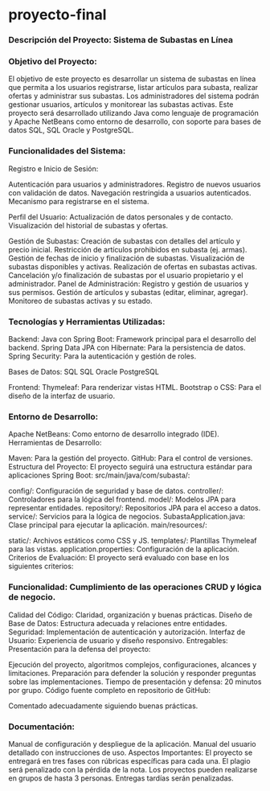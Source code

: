 # proyecto-final

### Descripción del Proyecto: Sistema de Subastas en Línea
### Objetivo del Proyecto:
El objetivo de este proyecto es desarrollar un sistema de subastas en línea que permita a los usuarios registrarse, listar artículos para subasta, realizar ofertas y administrar sus subastas. Los administradores del sistema podrán gestionar usuarios, artículos y monitorear las subastas activas. Este proyecto será desarrollado utilizando Java como lenguaje de programación y Apache NetBeans como entorno de desarrollo, con soporte para bases de datos SQL, SQL Oracle y PostgreSQL.

### Funcionalidades del Sistema:
Registro e Inicio de Sesión:

Autenticación para usuarios y administradores.
Registro de nuevos usuarios con validación de datos.
Navegación restringida a usuarios autenticados.
Mecanismo para registrarse en el sistema.

Perfil del Usuario:
Actualización de datos personales y de contacto.
Visualización del historial de subastas y ofertas.

Gestión de Subastas:
Creación de subastas con detalles del artículo y precio inicial.
Restricción de artículos prohibidos en subasta (ej. armas).
Gestión de fechas de inicio y finalización de subastas.
Visualización de subastas disponibles y activas.
Realización de ofertas en subastas activas.
Cancelación y/o finalización de subastas por el usuario propietario y el administrador.
Panel de Administración:
Registro y gestión de usuarios y sus permisos.
Gestión de artículos y subastas (editar, eliminar, agregar).
Monitoreo de subastas activas y su estado.

### Tecnologías y Herramientas Utilizadas:

Backend:
Java con Spring Boot: Framework principal para el desarrollo del backend.
Spring Data JPA con Hibernate: Para la persistencia de datos.
Spring Security: Para la autenticación y gestión de roles.

Bases de Datos:
SQL
SQL Oracle
PostgreSQL

Frontend:
Thymeleaf: Para renderizar vistas HTML.
Bootstrap o CSS: Para el diseño de la interfaz de usuario.

### Entorno de Desarrollo:
Apache NetBeans: Como entorno de desarrollo integrado (IDE).
Herramientas de Desarrollo:

Maven: Para la gestión del proyecto.
GitHub: Para el control de versiones.
Estructura del Proyecto:
El proyecto seguirá una estructura estándar para aplicaciones Spring Boot:
src/main/java/com/subasta/:

config/: Configuración de seguridad y base de datos.
controller/: Controladores para la lógica del frontend.
model/: Modelos JPA para representar entidades.
repository/: Repositorios JPA para el acceso a datos.
service/: Servicios para la lógica de negocios.
SubastaApplication.java: Clase principal para ejecutar la aplicación.
main/resources/:

static/: Archivos estáticos como CSS y JS.
templates/: Plantillas Thymeleaf para las vistas.
application.properties: Configuración de la aplicación.
Criterios de Evaluación:
El proyecto será evaluado con base en los siguientes criterios:

### Funcionalidad: Cumplimiento de las operaciones CRUD y lógica de negocio.
Calidad del Código: Claridad, organización y buenas prácticas.
Diseño de Base de Datos: Estructura adecuada y relaciones entre entidades.
Seguridad: Implementación de autenticación y autorización.
Interfaz de Usuario: Experiencia de usuario y diseño responsivo.
Entregables:
Presentación para la defensa del proyecto:

Ejecución del proyecto, algoritmos complejos, configuraciones, alcances y limitaciones.
Preparación para defender la solución y responder preguntas sobre las implementaciones.
Tiempo de presentación y defensa: 20 minutos por grupo.
Código fuente completo en repositorio de GitHub:

Comentado adecuadamente siguiendo buenas prácticas.

### Documentación:
Manual de configuración y despliegue de la aplicación.
Manual del usuario detallado con instrucciones de uso.
Aspectos Importantes:
El proyecto se entregará en tres fases con rúbricas específicas para cada una.
El plagio será penalizado con la pérdida de la nota.
Los proyectos pueden realizarse en grupos de hasta 3 personas.
Entregas tardías serán penalizadas.
